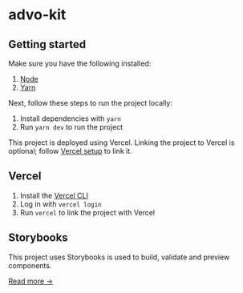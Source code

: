 # advo-kit

## Getting started

Make sure you have the following installed:

1. [Node](https://nodejs.org/en/)
2. [Yarn](https://yarnpkg.com/)

Next, follow these steps to run the project locally:

1. Install dependencies with `yarn`
2. Run `yarn dev` to run the project

This project is deployed using Vercel. Linking the project to Vercel is optional; follow [Vercel setup](#vercel-setup) to link it.

## Vercel

1. Install the [Vercel CLI](https://vercel.com/docs/cli)
2. Log in with `vercel login`
3. Run `vercel` to link the project with Vercel

## Storybooks

This project uses Storybooks is used to build, validate and preview components.

[Read more &rarr;](docs/storybooks.md)
